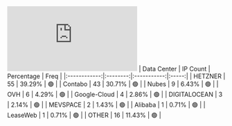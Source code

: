 ![Diagramm](https://github.com/obajay/StateSync-snapshots/blob/main/Projects/Lava/1/README.md)
| Data Center | IP Count | Percentage | Freq |
|:------------:|:--------:|:-----------:|:-----:|
| HETZNER | 55 | 39.29% | 🟢 |
| Contabo | 43 | 30.71% | 🟢 |
| Nubes | 9 | 6.43% | 🟢 |
| OVH | 6 | 4.29% | 🟢 |
| Google-Cloud | 4 | 2.86% | 🟢 |
| DIGITALOCEAN | 3 | 2.14% | 🟢 |
| MEVSPACE | 2 | 1.43% | 🟢 |
| Alibaba | 1 | 0.71% | 🟢 |
| LeaseWeb | 1 | 0.71% | 🟢 |
| OTHER | 16 | 11.43% | 🟢 |